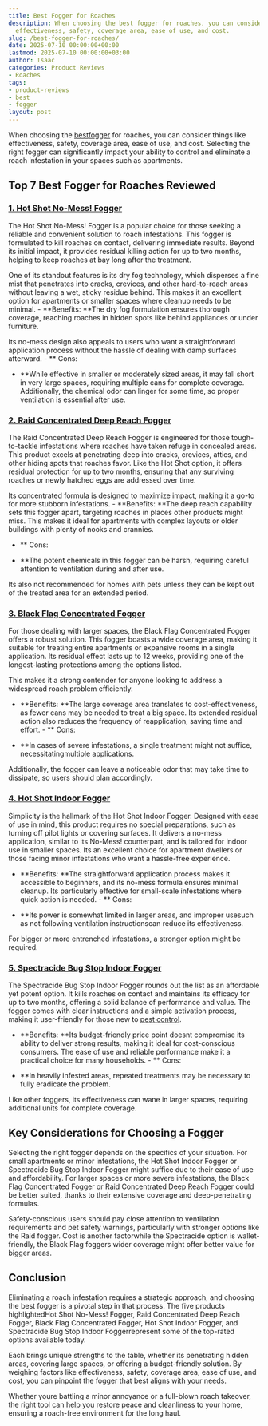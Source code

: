 ```yaml
---
title: Best Fogger for Roaches
description: When choosing the best fogger for roaches, you can consider things like
  effectiveness, safety, coverage area, ease of use, and cost.
slug: /best-fogger-for-roaches/
date: 2025-07-10 00:00:00+00:00
lastmod: 2025-07-10 00:00:00+03:00
author: Isaac
categories: Product Reviews
- Roaches
tags:
- product-reviews
- best
- fogger
layout: post
---
```

When choosing the [best](https://pestpolicy.com/best-chipmunk-repellents/)[fogger](https://pestpolicy.com/best-fogger-for-bed-bugs/) for roaches, you can consider things like effectiveness, safety, coverage area, ease of use, and cost. Selecting the right fogger can significantly impact your ability to control and eliminate a roach infestation in your spaces such as apartments.

##  Top 7 Best Fogger for Roaches Reviewed

###  [**1. Hot Shot No-Mess! Fogger**](https://www.amazon.com/dp/B00P7MZZAG/?tag=p-policy-20)

The Hot Shot No-Mess! Fogger is a popular choice for those seeking a reliable and convenient solution to roach infestations. This fogger is formulated to kill roaches on contact, delivering immediate results. Beyond its initial impact, it provides residual killing action for up to two months, helping to keep roaches at bay long after the treatment.

One of its standout features is its dry fog technology, which disperses a fine mist that penetrates into cracks, crevices, and other hard-to-reach areas without leaving a wet, sticky residue behind. This makes it an excellent option for apartments or smaller spaces where cleanup needs to be minimal. - **Benefits: **The dry fog formulation ensures thorough coverage, reaching roaches in hidden spots like behind appliances or under furniture.

Its no-mess design also appeals to users who want a straightforward application process without the hassle of dealing with damp surfaces afterward. - **
Cons:

- **While effective in smaller or moderately sized areas, it may fall short in very large spaces, requiring multiple cans for complete coverage. Additionally, the chemical odor can linger for some time, so proper ventilation is essential after use.

###  [**2. Raid Concentrated Deep Reach Fogger**](https://www.amazon.com/dp/B00P7MZZAG/?tag=p-policy-20)

The Raid Concentrated Deep Reach Fogger is engineered for those tough-to-tackle infestations where roaches have taken refuge in concealed areas. This product excels at penetrating deep into cracks, crevices, attics, and other hiding spots that roaches favor. Like the Hot Shot option, it offers residual protection for up to two months, ensuring that any surviving roaches or newly hatched eggs are addressed over time.

Its concentrated formula is designed to maximize impact, making it a go-to for more stubborn infestations. - **Benefits: **The deep reach capability sets this fogger apart, targeting roaches in places other products might miss. This makes it ideal for apartments with complex layouts or older buildings with plenty of nooks and crannies.

- **
Cons:

- **The potent chemicals in this fogger can be harsh, requiring careful attention to ventilation during and after use.

Its also not recommended for homes with pets unless they can be kept out of the treated area for an extended period.

###  [**3. Black Flag Concentrated Fogger**](https://www.amazon.com/dp/B00P7MZZAG/?tag=p-policy-20)

For those dealing with larger spaces, the Black Flag Concentrated Fogger offers a robust solution. This fogger boasts a wide coverage area, making it suitable for treating entire apartments or expansive rooms in a single application. Its residual effect lasts up to 12 weeks, providing one of the longest-lasting protections among the options listed.

This makes it a strong contender for anyone looking to address a widespread roach problem efficiently.

- **Benefits: **The large coverage area translates to cost-effectiveness, as fewer cans may be needed to treat a big space. Its extended residual action also reduces the frequency of reapplication, saving time and effort. - **
Cons:

- **In cases of severe infestations, a single treatment might not suffice, necessitatingmultiple applications.

Additionally, the fogger can leave a noticeable odor that may take time to dissipate, so users should plan accordingly.

###  [**4. Hot Shot Indoor Fogger**](https://www.amazon.com/dp/B00P7MZZAG/?tag=p-policy-20)

Simplicity is the hallmark of the Hot Shot Indoor Fogger. Designed with ease of use in mind, this product requires no special preparations, such as turning off pilot lights or covering surfaces. It delivers a no-mess application, similar to its No-Mess! counterpart, and is tailored for indoor use in smaller spaces. Its an excellent choice for apartment dwellers or those facing minor infestations who want a hassle-free experience.

- **Benefits: **The straightforward application process makes it accessible to beginners, and its no-mess formula ensures minimal cleanup. Its particularly effective for small-scale infestations where quick action is needed. - **
Cons:

- **Its power is somewhat limited in larger areas, and improper usesuch as not following ventilation instructionscan reduce its effectiveness.

For bigger or more entrenched infestations, a stronger option might be required.

###  [**5. Spectracide Bug Stop Indoor Fogger**](https://www.amazon.com/dp/B00P7MZZAG/?tag=p-policy-20)

The Spectracide Bug Stop Indoor Fogger rounds out the list as an affordable yet potent option. It kills roaches on contact and maintains its efficacy for up to two months, offering a solid balance of performance and value. The fogger comes with clear instructions and a simple activation process, making it user-friendly for those new to [pest control](https://pestpolicy.com/pet-safe-roach-killer/).

- **Benefits: **Its budget-friendly price point doesnt compromise its ability to deliver strong results, making it ideal for cost-conscious consumers. The ease of use and reliable performance make it a practical choice for many households. - **
Cons:

- **In heavily infested areas, repeated treatments may be necessary to fully eradicate the problem.

Like other foggers, its effectiveness can wane in larger spaces, requiring additional units for complete coverage.

##  Key Considerations for Choosing a Fogger

Selecting the right fogger depends on the specifics of your situation. For small apartments or minor infestations, the Hot Shot Indoor Fogger or Spectracide Bug Stop Indoor Fogger might suffice due to their ease of use and affordability. For larger spaces or more severe infestations, the Black Flag Concentrated Fogger or Raid Concentrated Deep Reach Fogger could be better suited, thanks to their extensive coverage and deep-penetrating formulas.

Safety-conscious users should pay close attention to ventilation requirements and pet safety warnings, particularly with stronger options like the Raid fogger. Cost is another factorwhile the Spectracide option is wallet-friendly, the Black Flag foggers wider coverage might offer better value for bigger areas.

##  Conclusion

Eliminating a roach infestation requires a strategic approach, and choosing the best fogger is a pivotal step in that process. The five products highlightedHot Shot No-Mess! Fogger, Raid Concentrated Deep Reach Fogger, Black Flag Concentrated Fogger, Hot Shot Indoor Fogger, and Spectracide Bug Stop Indoor Foggerrepresent some of the top-rated options available today.

Each brings unique strengths to the table, whether its penetrating hidden areas, covering large spaces, or offering a budget-friendly solution. By weighing factors like effectiveness, safety, coverage area, ease of use, and cost, you can pinpoint the fogger that best aligns with your needs.

Whether youre battling a minor annoyance or a full-blown roach takeover, the right tool can help you restore peace and cleanliness to your home, ensuring a roach-free environment for the long haul.